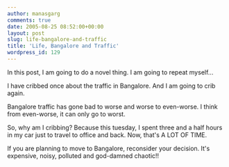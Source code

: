 ```yaml
---
author: manasgarg
comments: true
date: 2005-08-25 08:52:00+00:00
layout: post
slug: life-bangalore-and-traffic
title: 'Life, Bangalore and Traffic'
wordpress_id: 129
---
```


In this post, I am going to do a novel thing. I am going to repeat myself...   

I have cribbed once about the traffic in Bangalore. And I am going to crib again.  

Bangalore traffic has gone bad to worse and worse to even-worse. I think from even-worse, it can only go to worst.  

So, why am I cribbing? Because this tuesday, I spent three and a half hours in my car just to travel to office and back. Now, that's A LOT OF TIME.  

If you are planning to move to Bangalore, reconsider your decision. It's expensive, noisy, polluted and god-damned chaotic!!
